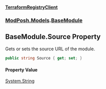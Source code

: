 #### [TerraformRegistryClient](index.md 'index')
### [ModPosh.Models](ModPosh.Models.md 'ModPosh.Models').[BaseModule](ModPosh.Models.BaseModule.md 'ModPosh.Models.BaseModule')

## BaseModule.Source Property

Gets or sets the source URL of the module.

```csharp
public string Source { get; set; }
```

#### Property Value
[System.String](https://docs.microsoft.com/en-us/dotnet/api/System.String 'System.String')